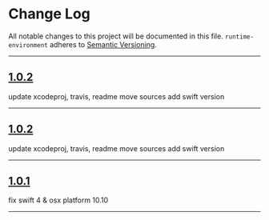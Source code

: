 # Change Log

All notable changes to this project will be documented in this file.
`runtime-environment` adheres to [Semantic Versioning](http://semver.org/).

---

## [1.0.2](https://github.com/Digipolitan/runtime-environment/releases/tag/v1.0.2)

update xcodeproj, travis, readme
move sources
add swift version

---

## [1.0.2](https://github.com/Digipolitan/runtime-environment/releases/tag/v1.0.2)

update xcodeproj, travis, readme
move sources
add swift version

---

## [1.0.1](https://github.com/Digipolitan/runtime-environment/releases/tag/v1.0.1)

fix swift 4 & osx platform 10.10

---
